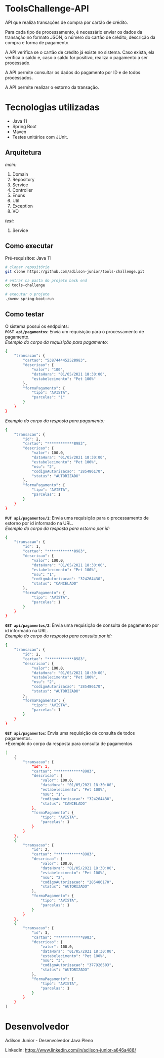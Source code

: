 # ToolsChallenge-API

API que realiza transações de compra por cartão de crédito. 

Para cada tipo de processamento, é necessário enviar os dados da transação no formato JSON, o número do cartão de crédito, descrição da compra e forma de pagamento.

A API verifica se o cartão de crédito já existe no sistema. Caso exista, ela verifica o saldo e, caso o saldo for positivo, realiza o pagamento a ser processado.

A API permite consultar os dados do pagamento por ID e de todos processados.

A API permite realizar o estorno da transação.

# Tecnologias utilizadas
- Java 11
- Spring Boot
- Maven
- Testes unitários com JUnit.

## Arquitetura 
*main:*
1. Domain  
2. Repository
3. Service
4. Controller
5. Enuns
6. Util
7. Exception
8. VO

*test:*
1. Service

## Como executar
Pré-requisitos: Java 11

```bash
# clonar repositório
git clone https://github.com/adilson-junior/tools-challenge.git

# entrar na pasta do projeto back end
cd tools-challenge

# executar o projeto
./mvnw spring-boot:run
```

## Como testar 
O sistema possui os endpoints: 
<br>
**``POST api/pagamentos``**: Envia um requisição para o processamento de pagamento.
<br>
*Exemplo do corpo da requisição para pagamento:*
```bash
{
    "transacao": {
        "cartao": "5387444452528983",
        "descricao": {
            "valor": "100",
            "dataHora": "01/05/2021 18:30:00",
            "estabelecimento": "Pet 100%"            
        },
        "formaPagamento": {
            "tipo": "AVISTA",
            "parcelas": "1"
        }
    }
}
```
*Exemplo do corpo da resposta para pagamento:*
```bash
{
    "transacao": {
        "id": 2,
        "cartao": "************8983",
        "descricao": {
            "valor": 100.0,
            "dataHora": "01/05/2021 18:30:00",
            "estabelecimento": "Pet 100%",
            "nsu": "2",
            "codigoAutorizacao": "285486170",
            "status": "AUTORIZADO"
        },
        "formaPagamento": {
            "tipo": "AVISTA",
            "parcelas": 1
        }
    }
}
```
 **``PUT api/pagamentos/1``**: Envia uma requisição para o processamento de estorno por id informado na URL.
 <br>
*Exemplo do corpo da resposta para estorno por id:*
```bash
{
    "transacao": {
        "id": 1,
        "cartao": "************8983",
        "descricao": {
            "valor": 100.0,
            "dataHora": "01/05/2021 18:30:00",
            "estabelecimento": "Pet 100%",
            "nsu": "1",
            "codigoAutorizacao": "324264430",
            "status": "CANCELADO"
        },
        "formaPagamento": {
            "tipo": "AVISTA",
            "parcelas": 1
        }
    }
}
```

**``GET api/pagamentos/2``**: Envia uma requisição de consulta de pagamento por id informado na URL.
<br>
*Exemplo do corpo da resposta para consulta por id:*
```bash
{
    "transacao": {
        "id": 2,
        "cartao": "************8983",
        "descricao": {
            "valor": 100.0,
            "dataHora": "01/05/2021 18:30:00",
            "estabelecimento": "Pet 100%",
            "nsu": "2",
            "codigoAutorizacao": "285486170",
            "status": "AUTORIZADO"
        },
        "formaPagamento": {
            "tipo": "AVISTA",
            "parcelas": 1
        }
    }
}
```
**``GET api/pagamentos``**: Envia uma requisição de consulta de todos pagamentos.
<br>
*Exemplo do corpo da resposta para consulta de pagamentos
```bash
[
    {
        "transacao": {
            "id": 1,
            "cartao": "************8983",
            "descricao": {
                "valor": 100.0,
                "dataHora": "01/05/2021 18:30:00",
                "estabelecimento": "Pet 100%",
                "nsu": "1",
                "codigoAutorizacao": "324264430",
                "status": "CANCELADO"
            },
            "formaPagamento": {
                "tipo": "AVISTA",
                "parcelas": 1
            }
        }
    },
    {
        "transacao": {
            "id": 2,
            "cartao": "************8983",
            "descricao": {
                "valor": 100.0,
                "dataHora": "01/05/2021 18:30:00",
                "estabelecimento": "Pet 100%",
                "nsu": "2",
                "codigoAutorizacao": "285486170",
                "status": "AUTORIZADO"
            },
            "formaPagamento": {
                "tipo": "AVISTA",
                "parcelas": 1
            }
        }
    },
    {
        "transacao": {
            "id": 3,
            "cartao": "************8983",
            "descricao": {
                "valor": 100.0,
                "dataHora": "01/05/2021 18:30:00",
                "estabelecimento": "Pet 100%",
                "nsu": "3",
                "codigoAutorizacao": "377926503",
                "status": "AUTORIZADO"
            },
            "formaPagamento": {
                "tipo": "AVISTA",
                "parcelas": 1
            }
        }
    }
]
```
# Desenvolvedor

Adilson Junior - Desenvolvedor Java Pleno

LinkedIn: https://www.linkedin.com/in/adilson-junior-a646a488/
